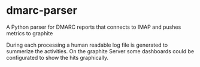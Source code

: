 # dmarc-parser
A Python parser for DMARC reports that connects to IMAP and pushes metrics to graphite

During each processing a human readable log file is generated to summerize the activities.
On the graphite Server some dashboards could be configurated to show the hits graphically.
